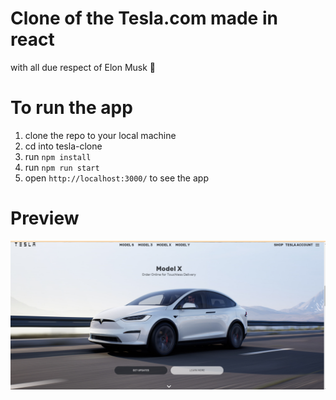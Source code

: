 # Clone of the Tesla.com made in react
with all due respect of Elon Musk 🙏

# To run the app

1. clone the repo to your local machine
2. cd into tesla-clone
3. run `npm install`
4. run `npm run start`
5. open `http://localhost:3000/` to see the app


# Preview
![preview](/docs/images/SS.png "Preview of the app")
